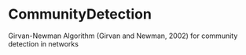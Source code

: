 # CommunityDetection
Girvan-Newman Algorithm (Girvan and Newman, 2002) for community detection in networks
